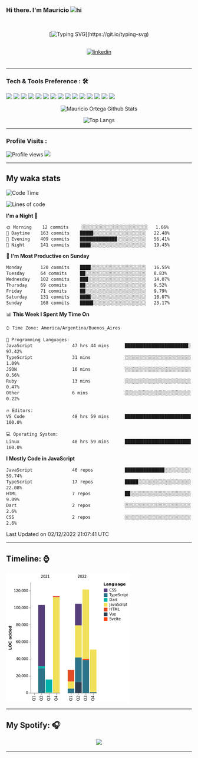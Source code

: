 ### Hi there. I'm Mauricio <img src="https://user-images.githubusercontent.com/1303154/88677602-1635ba80-d120-11ea-84d8-d263ba5fc3c0.gif" width="28px" alt="hi">
<br /> 

<div align="center">
  
[![Typing SVG](https://readme-typing-svg.herokuapp.com?size=25&duration=7000&center=true&vCenter=true&width=650&height=40&lines=WELCOME!;My+name+is+Mauricio+Ortega...;I+am+a+Front-End+Developer...;I+hope+you+find+what+you+are+looking+for...;You+have+my+contact+information...;MAY+THE+FORCE+BE+WITH+YOU...)](https://git.io/typing-svg)

</div>
  
<br />

<div align="center">
  
<a href="https://www.linkedin.com/in/mauriciortega/" target="_blank">
<img src=https://img.shields.io/badge/linkedin-%231E77B5.svg?&style=for-the-badge&logo=linkedin&logoColor=white alt=linkedin style="margin-bottom: 5px;" />
</a>
  
</div>

<br />



<!--
**Nekzus/Nekzus** is a ✨ _special_ ✨ repository because its `README.md` (this file) appears on your GitHub profile.

Here are some ideas to get you started:

- 🔭 I’m currently working on ...
- 🌱 I’m currently learning ...
- 👯 I’m looking to collaborate on ...
- 🤔 I’m looking for help with ...
- 💬 Ask me about ...
- 📫 How to reach me: ...
- 😄 Pronouns: ...
- ⚡ Fun fact: ...
-->

---

### Tech & Tools Preference : 🛠

<img src = "https://img.shields.io/badge/-HTML5-E34F26?style=flat&logo=html5&logoColor=white"> <img src = "https://img.shields.io/badge/-CSS3-1572B6?style=flat&logo=css3&logoColor=white">
<img src="https://img.shields.io/badge/-Sass-cc6699?style=flat&logo=sass&logoColor=ffffff">
<img src="https://img.shields.io/badge/-Bootstrap-563D7C?style=flat&logo=bootstrap&logoColor=white">
<img src="https://img.shields.io/badge/-JavaScript-eed718?style=flat&logo=javascript&logoColor=ffffff">
<img src="https://img.shields.io/badge/-React-000000?style=flat&logo=react&logoColor=00c8ff">
<img src="https://img.shields.io/badge/-Next-000000?style=flat&logo=nextdotjs&logoColor=white">
<img src="http://img.shields.io/badge/-Vue-black?style=flat&logo=vuedotjs&logoColor=4FC08D">
<img src="http://img.shields.io/badge/-Flutter-black?style=flat&logo=flutter&logoColor=02569B">
<img src="https://img.shields.io/badge/-Node.js-3C873A?style=flat&logo=Node.js&logoColor=white">
<img src="http://img.shields.io/badge/-Git-F1502F?style=flat&logo=git&logoColor=FFFFFF">
<img src="http://img.shields.io/badge/-Github-000000?style=flat&logo=github&logoColor=FFFFFF">
<img src="https://img.shields.io/badge/-Firebase-FFA611?style=flat&logo=firebase&logoColor=FFFFFF">
<img src="http://img.shields.io/badge/-Vercel-black?style=flat&logo=vercel&logoColor=white">
<img src="http://img.shields.io/badge/-VS%20Code-007ACC?style=flat&logo=visual%20studio%20code&logoColor=white">


<div align="center">
  
![Mauricio Ortega Github Stats](https://github-readme-stats.vercel.app/api?username=Nekzus&show_icons=true&title_color=fff&icon_color=79ff97&text_color=9f9f9f&bg_color=151515)

![Top Langs](https://github-readme-stats.vercel.app/api/top-langs/?username=Nekzus&hide=css,html,less&layout=compact&title_color=fff&icon_color=79ff97&text_color=9f9f9f&bg_color=151515)

</div>
  
---

### Profile Visits :
  
![Profile views](https://gpvc.arturio.dev/Nekzus)  <img src="https://img.shields.io/github/followers/Nekzus?label=Follow" style=" float:left, margin-right:10px" />

---


## My waka stats
<!--START_SECTION:waka-->
![Code Time](http://img.shields.io/badge/Code%20Time-1%2C526%20hrs%208%20mins-blue)

![Lines of code](https://img.shields.io/badge/From%20Hello%20World%20I%27ve%20Written-517%20Thousand%20lines%20of%20code-blue)

**I'm a Night 🦉** 

```text
🌞 Morning    12 commits     ░░░░░░░░░░░░░░░░░░░░░░░░░   1.66% 
🌆 Daytime    163 commits    █████░░░░░░░░░░░░░░░░░░░░   22.48% 
🌃 Evening    409 commits    ██████████████░░░░░░░░░░░   56.41% 
🌙 Night      141 commits    ████░░░░░░░░░░░░░░░░░░░░░   19.45%

```
📅 **I'm Most Productive on Sunday** 

```text
Monday       120 commits    ████░░░░░░░░░░░░░░░░░░░░░   16.55% 
Tuesday      64 commits     ██░░░░░░░░░░░░░░░░░░░░░░░   8.83% 
Wednesday    102 commits    ███░░░░░░░░░░░░░░░░░░░░░░   14.07% 
Thursday     69 commits     ██░░░░░░░░░░░░░░░░░░░░░░░   9.52% 
Friday       71 commits     ██░░░░░░░░░░░░░░░░░░░░░░░   9.79% 
Saturday     131 commits    ████░░░░░░░░░░░░░░░░░░░░░   18.07% 
Sunday       168 commits    █████░░░░░░░░░░░░░░░░░░░░   23.17%

```


📊 **This Week I Spent My Time On** 

```text
⌚︎ Time Zone: America/Argentina/Buenos_Aires

💬 Programming Languages: 
JavaScript               47 hrs 44 mins      ████████████████████████░   97.42% 
TypeScript               31 mins             ░░░░░░░░░░░░░░░░░░░░░░░░░   1.09% 
JSON                     16 mins             ░░░░░░░░░░░░░░░░░░░░░░░░░   0.56% 
Ruby                     13 mins             ░░░░░░░░░░░░░░░░░░░░░░░░░   0.47% 
Other                    6 mins              ░░░░░░░░░░░░░░░░░░░░░░░░░   0.22%

🔥 Editors: 
VS Code                  48 hrs 59 mins      █████████████████████████   100.0%

💻 Operating System: 
Linux                    48 hrs 59 mins      █████████████████████████   100.0%

```

**I Mostly Code in JavaScript** 

```text
JavaScript               46 repos            ███████████████░░░░░░░░░░   59.74% 
TypeScript               17 repos            █████░░░░░░░░░░░░░░░░░░░░   22.08% 
HTML                     7 repos             ██░░░░░░░░░░░░░░░░░░░░░░░   9.09% 
Dart                     2 repos             ░░░░░░░░░░░░░░░░░░░░░░░░░   2.6% 
CSS                      2 repos             ░░░░░░░░░░░░░░░░░░░░░░░░░   2.6%

```



 Last Updated on 02/12/2022 21:07:41 UTC
<!--END_SECTION:waka-->
---

## Timeline: ⌚

![Chart not found](https://raw.githubusercontent.com/Nekzus/Nekzus/master/charts/bar_graph.png)

---
## My Spotify: 🎧

<div align="center"><img src="https://spotify-github-profile.vercel.app/api/view?uid=11169970531&cover_image=true&theme=default" /></div>

---
